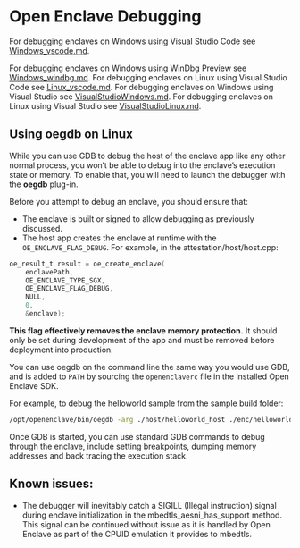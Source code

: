 # Open Enclave Debugging

For debugging enclaves on Windows using Visual Studio Code see [Windows_vscode.md](./Windows_vscode.md).

For debugging enclaves on Windows using WinDbg Preview see [Windows_windbg.md](./Windows_windbg.md).
For debugging enclaves on Linux using Visual Studio Code see [Linux_vscode.md](./Linux_vscode.md).
For debugging enclaves on Windows using Visual Studio see [VisualStudioWindows.md](./VisualStudioWindows.md).
For debugging enclaves on Linux using Visual Studio see [VisualStudioLinux.md](./VisualStudioLinux.md).

## Using oegdb on Linux

While you can use GDB to debug the host of the enclave app like any other normal process,
you won’t be able to debug into the enclave’s execution state or memory. To enable that,
you will need to launch the debugger with the **oegdb** plug-in.

Before you attempt to debug an enclave, you should ensure that:
- The enclave is built or signed to allow debugging as previously discussed.
- The host app creates the enclave at runtime with the `OE_ENCLAVE_FLAG_DEBUG`.
  For example, in the attestation/host/host.cpp:

```c
oe_result_t result = oe_create_enclave(
    enclavePath,
    OE_ENCLAVE_TYPE_SGX,
    OE_ENCLAVE_FLAG_DEBUG,
    NULL,
    0,
    &enclave);
```

**This flag effectively removes the enclave memory protection.**
It should only be set during development of the app and must be removed before
deployment into production.

You can use oegdb on the command line the same way you would use GDB, and is
added to `PATH` by sourcing the `openenclaverc` file in the installed Open Enclave SDK.

For example, to debug the helloworld sample from the sample build folder:

```bash
/opt/openenclave/bin/oegdb -arg ./host/helloworld_host ./enc/helloworld_enc.signed
```
Once GDB is started, you can use standard GDB commands to debug through the enclave,
include setting breakpoints, dumping memory addresses and back tracing the execution stack.

## Known issues:

- The debugger will inevitably catch a SIGILL (Illegal instruction) signal during
  enclave initialization in the mbedtls_aesni_has_support method. This signal can
  be continued without issue as it is handled by Open Enclave as part of the CPUID
  emulation it provides to mbedtls.

